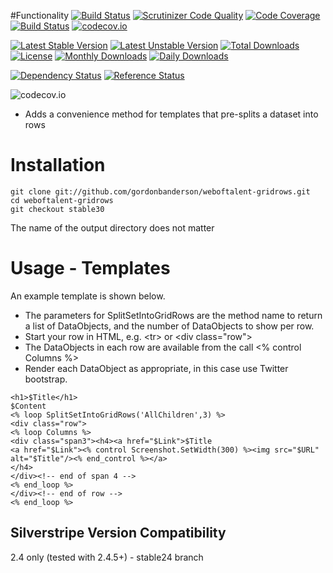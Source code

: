 #Functionality
[![Build Status](https://travis-ci.org/gordonbanderson/weboftalent-gridrows.svg?branch=master)](https://travis-ci.org/gordonbanderson/weboftalent-gridrows)
[![Scrutinizer Code Quality](https://scrutinizer-ci.com/g/gordonbanderson/weboftalent-gridrows/badges/quality-score.png?b=master)](https://scrutinizer-ci.com/g/gordonbanderson/weboftalent-gridrows/?branch=master)
[![Code Coverage](https://scrutinizer-ci.com/g/gordonbanderson/weboftalent-gridrows/badges/coverage.png?b=master)](https://scrutinizer-ci.com/g/gordonbanderson/weboftalent-gridrows/?branch=master)
[![Build Status](https://scrutinizer-ci.com/g/gordonbanderson/weboftalent-gridrows/badges/build.png?b=master)](https://scrutinizer-ci.com/g/gordonbanderson/weboftalent-gridrows/build-status/master)
[![codecov.io](https://codecov.io/github/gordonbanderson/weboftalent-gridrows/coverage.svg?branch=master)](https://codecov.io/github/gordonbanderson/weboftalent-gridrows?branch=master)

[![Latest Stable Version](https://poser.pugx.org/weboftalent/gridrows/version)](https://packagist.org/packages/weboftalent/gridrows)
[![Latest Unstable Version](https://poser.pugx.org/weboftalent/gridrows/v/unstable)](//packagist.org/packages/weboftalent/gridrows)
[![Total Downloads](https://poser.pugx.org/weboftalent/gridrows/downloads)](https://packagist.org/packages/weboftalent/gridrows)
[![License](https://poser.pugx.org/weboftalent/gridrows/license)](https://packagist.org/packages/weboftalent/gridrows)
[![Monthly Downloads](https://poser.pugx.org/weboftalent/gridrows/d/monthly)](https://packagist.org/packages/weboftalent/gridrows)
[![Daily Downloads](https://poser.pugx.org/weboftalent/gridrows/d/daily)](https://packagist.org/packages/weboftalent/gridrows)

[![Dependency Status](https://www.versioneye.com/php/weboftalent:gridrows/badge.svg)](https://www.versioneye.com/php/weboftalent:gridrows)
[![Reference Status](https://www.versioneye.com/php/weboftalent:gridrows/reference_badge.svg?style=flat)](https://www.versioneye.com/php/weboftalent:gridrows/references)

![codecov.io](https://codecov.io/github/gordonbanderson/weboftalent-gridrows/branch.svg?branch=master)
* Adds a convenience method for templates that pre-splits a dataset into rows

# Installation
    git clone git://github.com/gordonbanderson/weboftalent-gridrows.git
    cd weboftalent-gridrows
    git checkout stable30

The name of the output directory does not matter

# Usage - Templates
An example template is shown below.
* The parameters for SplitSetIntoGridRows are the method name to return a list of DataObjects, and the number of DataObjects to show per row.
* Start your row in HTML, e.g. &lt;tr&gt; or &lt;div class="row"&gt;
* The DataObjects in each row are available from the call <% control Columns %>
* Render each DataObject as appropriate, in this case use Twitter bootstrap.

```
<h1>$Title</h1>
$Content
<% loop SplitSetIntoGridRows('AllChildren',3) %>
<div class="row">
<% loop Columns %>
<div class="span3"><h4><a href="$Link">$Title
<a href="$Link"><% control Screenshot.SetWidth(300) %><img src="$URL" alt="$Title"/><% end_control %></a>
</h4>
</div><!-- end of span 4 -->
<% end_loop %>
</div><!-- end of row -->
<% end_loop %>
```



## Silverstripe Version Compatibility
2.4 only (tested with 2.4.5+) - stable24 branch
